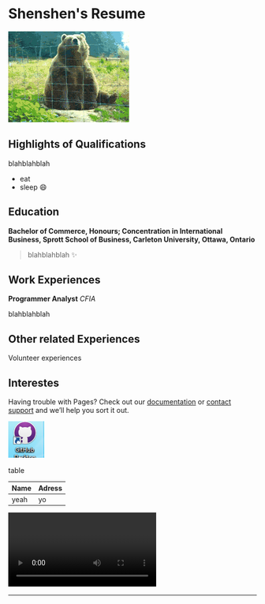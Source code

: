 # Shenshen's Resume
![hello](hello.gif)

## Highlights of Qualifications
blahblahblah
- eat
- sleep
:smile:

## Education
**Bachelor of Commerce, Honours; Concentration in International Business, Sprott School of Business, Carleton University, Ottawa, Ontario**
> blahblahblah
:sparkles: 

## Work Experiences
**Programmer Analyst**
*CFIA*

blahblahblah

## Other related Experiences
Volunteer experiences
## Interestes

Having trouble with Pages? Check out our [documentation](https://help.github.com/categories/github-pages-basics/) or [contact support](https://github.com/contact) and we’ll help you sort it out.


![pictures](samplepicture.PNG)


table

|Name         | Adress|
|-------------|-------|
|yeah         |  yo   |

![video](woods.MOV)

---
